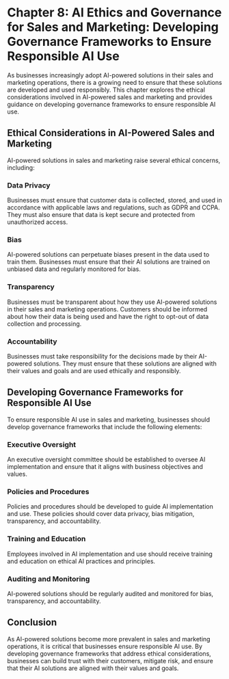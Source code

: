 Chapter 8: AI Ethics and Governance for Sales and Marketing: Developing Governance Frameworks to Ensure Responsible AI Use
==========================================================================================================================

As businesses increasingly adopt AI-powered solutions in their sales and marketing operations, there is a growing need to ensure that these solutions are developed and used responsibly. This chapter explores the ethical considerations involved in AI-powered sales and marketing and provides guidance on developing governance frameworks to ensure responsible AI use.

Ethical Considerations in AI-Powered Sales and Marketing
--------------------------------------------------------

AI-powered solutions in sales and marketing raise several ethical concerns, including:

### Data Privacy

Businesses must ensure that customer data is collected, stored, and used in accordance with applicable laws and regulations, such as GDPR and CCPA. They must also ensure that data is kept secure and protected from unauthorized access.

### Bias

AI-powered solutions can perpetuate biases present in the data used to train them. Businesses must ensure that their AI solutions are trained on unbiased data and regularly monitored for bias.

### Transparency

Businesses must be transparent about how they use AI-powered solutions in their sales and marketing operations. Customers should be informed about how their data is being used and have the right to opt-out of data collection and processing.

### Accountability

Businesses must take responsibility for the decisions made by their AI-powered solutions. They must ensure that these solutions are aligned with their values and goals and are used ethically and responsibly.

Developing Governance Frameworks for Responsible AI Use
-------------------------------------------------------

To ensure responsible AI use in sales and marketing, businesses should develop governance frameworks that include the following elements:

### Executive Oversight

An executive oversight committee should be established to oversee AI implementation and ensure that it aligns with business objectives and values.

### Policies and Procedures

Policies and procedures should be developed to guide AI implementation and use. These policies should cover data privacy, bias mitigation, transparency, and accountability.

### Training and Education

Employees involved in AI implementation and use should receive training and education on ethical AI practices and principles.

### Auditing and Monitoring

AI-powered solutions should be regularly audited and monitored for bias, transparency, and accountability.

Conclusion
----------

As AI-powered solutions become more prevalent in sales and marketing operations, it is critical that businesses ensure responsible AI use. By developing governance frameworks that address ethical considerations, businesses can build trust with their customers, mitigate risk, and ensure that their AI solutions are aligned with their values and goals.
